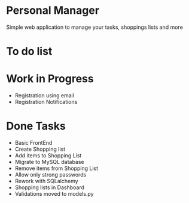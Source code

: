 # Personal Manager
Simple web application to manage your tasks, shoppings lists and more

# To do list


# Work in Progress
 - Registration using email
 - Registration Notifications

# Done Tasks
 - Basic FrontEnd
 - Create Shopping list
 - Add items to Shopping List
 - Migrate to MySQL database
 - Remove items from Shopping List
 - Allow only strong passwords
 - Rework with SQLalchemy
 - Shopping lists in Dashboard
 - Validations moved to models.py

